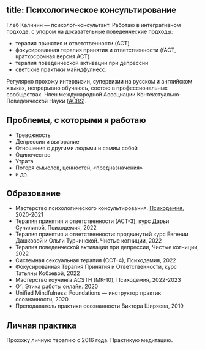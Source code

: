 title: Психологическое консультирование
---

Глеб Калинин — психолог-консультант. Работаю в интегративном подходе, с упором на доказательные поведенческие подходы: 
- терапия принятия и ответственности (ACT)
- фокусированная терапия принятия и ответственности (fACT, краткосрочная версия ACT)
- терапия поведенческой активации при депрессии
- светские практики майндфулнесс.

Регулярно прохожу интервизии, супервизии на русском и английском языках, непрерывно обучаюсь, состою в профессиональных сообществах. Член международной Ассоциации Контекстуально-Поведенческой Науки ([ACBS](https://contextualscience.org/)).

## Проблемы, с которыми я работаю

- Тревожность
- Депрессия и выгорание
- Отношения с другими людьми и самим собой
- Одиночество
- Утрата
- Потеря смыслов, ценностей, «предназначения»
- и др.


## Образование

- Мастерство психологического консультирования. [Психодемия](https://psychodemia.ru/), 2020-2021
- Терапия принятия и ответственности (ACT-3), курс Дарьи Сучилиной, Психодемия, 2022
- Терапия принятия и ответственности: продвинутый курс Евгении Дашковой и Ольги Турчинской. Чистые когниции, 2022
- Терапия поведенческой активации при депрессии, Чистые когниции, 2022
- Системная сексуальная терапия (ССТ-4), Психодемия, 2022
- Фокусированная Терапия Принятия и Ответственности, курс Татьяны Кобзевой, 2022
- Мастерство коучинга ACSTH (МК-10), Психодемия, 2022-2023
- O²: Этика работы онлайн. 2020
- Unified Mindfulness: Foundations — инструктор практик осознанности, 2020
- Преподаватель практики осознанности Виктора Ширяева, 2019

## Личная практика

Прохожу личную терапию с 2016 года. Практикую медитацию.

<!-- Тренинги -->